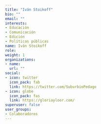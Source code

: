 ```yaml
---
title: "Iván Stoikoff"
bio: ""
email: ""
interests:
- Educación
- Comunicación
- Edición
- Políticas públicas
name: Iván Stoikoff
role:
weight: 1
organizations:
- name: 
  url: ""
social:
- icon: twitter
  icon_pack: fab
  link: https://twitter.com/SuburbioPedago
- icon: globe
  icon_pack: fas
  link: https://gloriayloor.com/
superuser: false
user_groups:
- Colaboradores
---
```

